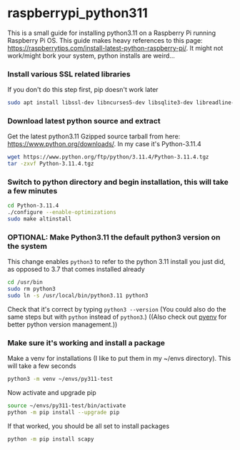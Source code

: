 # raspberrypi_python311
This is a small guide for installing python3.11 on a Raspberry Pi running Raspberry Pi OS.
This guide makes heavy references to this page: https://raspberrytips.com/install-latest-python-raspberry-pi/. It might not work/might bork your system, python installs are weird...
### Install various SSL related libraries
If you don't do this step first, pip doesn't work later
```bash
sudo apt install libssl-dev libncurses5-dev libsqlite3-dev libreadline-dev libtk8.6 libgdm-dev libdb4o-cil-dev libpcap-dev
```
### Download latest python source and extract
Get the latest python3.11 Gzipped source tarball from here: https://www.python.org/downloads/. In my case it's Python-3.11.4
```bash
wget https://www.python.org/ftp/python/3.11.4/Python-3.11.4.tgz
tar -zxvf Python-3.11.4.tgz 
```
### Switch to python directory and begin installation, this will take a few minutes
```bash
cd Python-3.11.4
./configure --enable-optimizations
sudo make altinstall
```
### OPTIONAL: Make Python3.11 the default python3 version on the system
This change enables `python3` to refer to the python 3.11 install you just did, as opposed to 3.7 that comes installed already
```bash
cd /usr/bin
sudo rm python3
sudo ln -s /usr/local/bin/python3.11 python3
```
Check that it's correct by typing `python3 --version`
(You could also do the same steps but with `python` instead of `python3`.) ((Also check out [pyenv](https://github.com/pyenv/pyenv) for better python version management.))

### Make sure it's working and install a package
Make a venv for installations (I like to put them in my ~/envs directory). This will take a few seconds
```bash
python3 -m venv ~/envs/py311-test
```
Now activate and upgrade pip
```bash
source ~/envs/py311-test/bin/activate
python -m pip install --upgrade pip
```
If that worked, you should be all set to install packages
```bash
python -m pip install scapy
```



